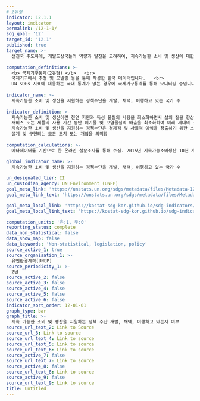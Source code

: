 ```yaml
---
# 2유형
indicator: 12.1.1
layout: indicator
permalink: /12-1-1/
sdg_goal: '12'
target_id: '12.1'
published: true
target_name: >-
  선진국 주도하에, 개발도상국들의 역량과 발전을 고려하여, 지속가능한 소비 및 생산에 대한 10년 주기 프로그램 이행
  
computation_definitions: >-
  <b> 국제기구통계(2유형) </b>   <br>
  국제기구에서 추정 및 모델링 등을 통해 작성한 한국 데이터입니다.   <br>
  UN SDGs 지표에 대응하는 국내 통계가 없는 경우에 국제기구통계를 통해 모니터링 중입니다. 
  
indicator_name: >-
  지속가능한 소비 및 생산을 지원하는 정책수단을 개발, 채택, 이행하고 있는 국가 수
  
indicator_definition: >-
  지속가능한 소비 및 생산이란 천연 자원과 독성 물질의 사용을 최소화하면서 삶의 질을 향상시키는 서비스 및 제품의 사용을 의미하며, 
  서비스 또는 제품의 사용 기간 동안 폐기물 및 오염물질의 배출을 최소화하여 미래 세대의 소비 및 생산을 위태롭게 하지 않는 것을 의미함. <br>
  지속가능한 소비 및 생산을 지원하는 정책수단은 경제적 및 사회적 이익을 창출하기 위한 소비와 생산 과정에서 환경에 미치는 영향을 줄이기 위해 
  설계 및 구현되는 모든 조치 또는 개입을 의미함
  
computation_calculations: >-
  메타데이터를 기반으로 한 온라인 설문조사를 통해 수집. 2015년 지속가능소비생산 10년 계획(10YFP)에서 실행한 글로벌 지속가능소비생산(SCP) 정책 설문조사 데이터 활용 가능

global_indicator_name: >-
  지속가능한 소비 및 생산을 지원하는 정책수단을 개발, 채택, 이행하고 있는 국가 수
  
un_designated_tier: II
un_custodian_agency: UN Environment (UNEP)
goal_meta_link: 'https://unstats.un.org/sdgs/metadata/files/Metadata-12-01-01.pdf'
goal_meta_link_text: 'https://unstats.un.org/sdgs/metadata/files/Metadata-12-01-01.pdf'

goal_meta_local_link: 'https://kostat-sdg-kor.github.io/sdg-indicators/public/data/Metadata-12-01-01_KOR.pdf'
goal_meta_local_link_text: 'https://kostat-sdg-kor.github.io/sdg-indicators/public/data/Metadata-12-01-01_KOR.pdf'

computation_units: '유:1, 무:0'
reporting_status: complete
data_non_statistical: false
data_show_map: false
data_keywords: 'Non-statistical, legislation, policy'
source_active_1: true
source_organisation_1: >-
  유엔환경계획(UNEP)
source_periodicity_1: >-
  2년
source_active_2: false
source_active_3: false
source_active_4: false
source_active_5: false
source_active_6: false
indicator_sort_order: 12-01-01
graph_type: bar
graph_title: >-
  지속 가능한 소비 및 생산을 지원하는 정책 수단 개발, 채택, 이행하고 있는지 여부
source_url_text_2: Link to Source
source_url_3: Link to source
source_url_text_4: Link to source
source_url_text_5: Link to source
source_url_text_6: Link to source
source_active_7: false
source_url_text_7: Link to source
source_active_8: false
source_url_text_8: Link to source
source_active_9: false
source_url_text_9: Link to source
title: Untitled
---
```

